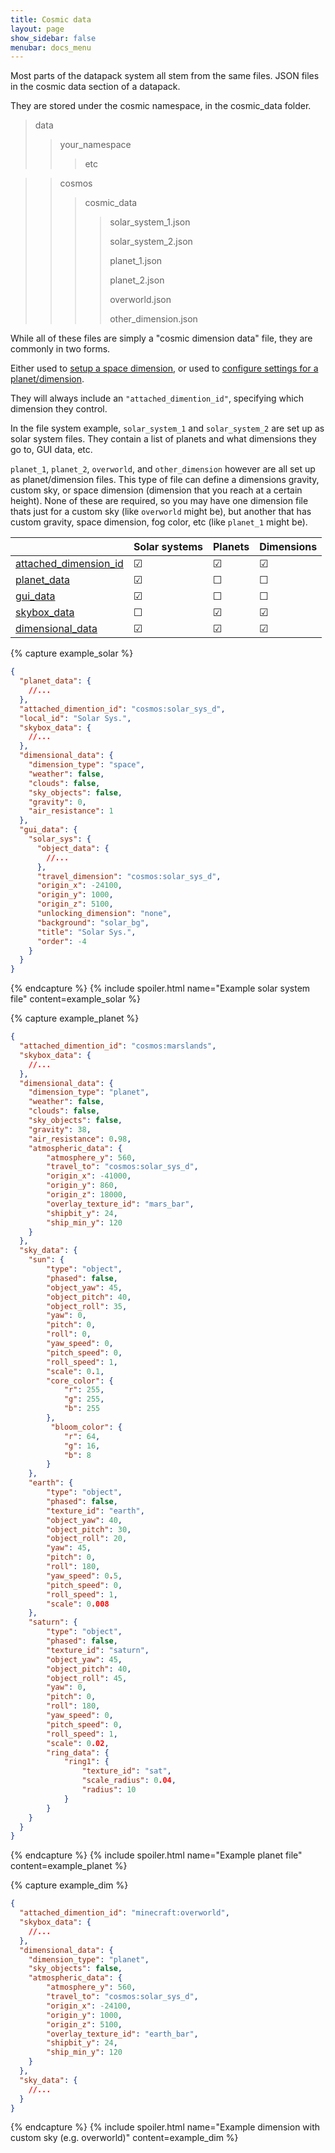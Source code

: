 ```yaml
---
title: Cosmic data
layout: page
show_sidebar: false
menubar: docs_menu
---
```


Most parts of the datapack system all stem from the same files. JSON files in the cosmic data section of a datapack.

They are stored under the cosmic namespace, in the cosmic_data folder. 

> data
> > your_namespace
> > > etc

> > cosmos
> > > cosmic_data
> > > > solar_system_1.json
> > > > 
> > > > solar_system_2.json
> > > > 
> > > > planet_1.json
> > > >
> > > > planet_2.json
> > > >
> > > > overworld.json
> > > >
> > > > other_dimension.json

While all of these files are simply a "cosmic dimension data" file, they are commonly in two forms.

Either used to [setup a space dimension](/addonsupport/solarsystems/), or used to [configure settings for a planet/dimension](/addonsupport/dimensions/).

They will always include an `"attached_dimention_id"`, specifying which dimension they control.

In the file system example, `solar_system_1` and `solar_system_2` are set up as solar system files. They contain a list of planets and what dimensions they go to, GUI data, etc.

`planet_1`, `planet_2`, `overworld`, and `other_dimension` however are all set up as planet/dimension files. This type of file can define a dimensions gravity, custom sky, or space dimension
(dimension that you reach at a certain height). None of these are required, so you may have one dimension file thats just for a custom sky (like `overworld` might be), but another that has custom gravity, space dimension, fog color, etc (like `planet_1` might be).


|                                               | Solar systems | Planets | Dimensions |
|-----------------------------------------------|---------------|---------|------------|
| [attached_dimension_id]()                     | &#9745;       | &#9745; | &#9745;    |
| [planet_data](/addonsupport/planets/)         | &#9745;       | &#9744; | &#9744;    |
| [gui_data](/addonsupport/solarsystems/)       | &#9745;       | &#9744; | &#9744;    |
| [skybox_data](/addonsupport/skyboxes/)        | &#9744;       | &#9745; | &#9745;    |
| [dimensional_data](/addonsupport/dimensions/) | &#9745;       | &#9745; | &#9745;    |


{% capture example_solar %}
```json
{
  "planet_data": {
    //...
  },
  "attached_dimention_id": "cosmos:solar_sys_d",
  "local_id": "Solar Sys.",
  "skybox_data": {
    //...
  },
  "dimensional_data": {
    "dimension_type": "space",
    "weather": false,
    "clouds": false,
    "sky_objects": false,
    "gravity": 0,
    "air_resistance": 1
  },
  "gui_data": {
    "solar_sys": {
      "object_data": {
        //...
      },
      "travel_dimension": "cosmos:solar_sys_d",
      "origin_x": -24100,
      "origin_y": 1000,
      "origin_z": 5100,
      "unlocking_dimension": "none",
      "background": "solar_bg",
      "title": "Solar Sys.",
      "order": -4
    }
  }
}
```
{% endcapture %} {% include spoiler.html name="Example solar system file" content=example_solar %}

{% capture example_planet %}
```json
{
  "attached_dimention_id": "cosmos:marslands",
  "skybox_data": {
    //...
  },
  "dimensional_data": {
    "dimension_type": "planet",
    "weather": false,
    "clouds": false,
    "sky_objects": false,
    "gravity": 38,
    "air_resistance": 0.98,
    "atmospheric_data": {
	    "atmosphere_y": 560,
	    "travel_to": "cosmos:solar_sys_d",
	    "origin_x": -41000,
	    "origin_y": 860,
	    "origin_z": 18000,
	    "overlay_texture_id": "mars_bar",
	    "shipbit_y": 24,
	    "ship_min_y": 120
    }
  },
  "sky_data": {
  	"sun": {
  		"type": "object",
  		"phased": false,
  		"object_yaw": 45,
  		"object_pitch": 40,
  		"object_roll": 35,
  		"yaw": 0,
  		"pitch": 0,
  		"roll": 0,
  		"yaw_speed": 0,
  		"pitch_speed": 0,
  		"roll_speed": 1,
  		"scale": 0.1,
  		"core_color": {
  			"r": 255,
	        "g": 255,
	        "b": 255
        },
         "bloom_color": {
	        "r": 64,
	        "g": 16,
	        "b": 8
        }
  	},
  	"earth": {
  		"type": "object",
  		"phased": false,
  		"texture_id": "earth",
  		"object_yaw": 40,
  		"object_pitch": 30,
  		"object_roll": 20,
  		"yaw": 45,
  		"pitch": 0,
  		"roll": 180,
  		"yaw_speed": 0.5,
  		"pitch_speed": 0,
  		"roll_speed": 1,
  		"scale": 0.008
  	},
  	"saturn": {
  		"type": "object",
  		"phased": false,
  		"texture_id": "saturn",
  		"object_yaw": 45,
  		"object_pitch": 40,
  		"object_roll": 45,
  		"yaw": 0,
  		"pitch": 0,
  		"roll": 180,
  		"yaw_speed": 0,
  		"pitch_speed": 0,
  		"roll_speed": 1,
  		"scale": 0.02,
  		"ring_data": {
  			"ring1": {
  				"texture_id": "sat",
	  			"scale_radius": 0.04,
	  			"radius": 10
  			}
  		}
  	}
  }
}
```
{% endcapture %} {% include spoiler.html name="Example planet file" content=example_planet %}

{% capture example_dim %}
```json
{
  "attached_dimention_id": "minecraft:overworld",
  "skybox_data": {
    //...
  },
  "dimensional_data": {
    "dimension_type": "planet",
    "sky_objects": false,
    "atmospheric_data": {
	    "atmosphere_y": 560,
	    "travel_to": "cosmos:solar_sys_d",
	    "origin_x": -24100,
	    "origin_y": 1000,
	    "origin_z": 5100,
	    "overlay_texture_id": "earth_bar",
	    "shipbit_y": 24,
	    "ship_min_y": 120
    }
  },
  "sky_data": {
  	//...
  }
}
```
{% endcapture %} {% include spoiler.html name="Example dimension with custom sky (e.g. overworld)" content=example_dim %}
